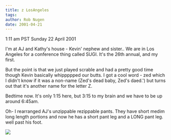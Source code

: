```yaml
---
title: z LosAngeles
tags: 
author: Rob Nugen
date: 2001-04-21
---
```


<p class=date>1:11 am PST Sunday 22 April 2001</p>

<p>I'm at AJ and Kathy's  house - Kevin' nephew and
sister..  We are in Los Angeles for a conference thing
called SUGI.  It's the 26th annual, and my first.</p>

<p>But the point is that we just played scrable and
had a pretty good time though Kevin basically
whippppped our butts.   I  got a cool word - zed which
I didn't know if it was a non-name (Zed's dead baby,
Zed's daed.') but turns out that it's another name for
the letter Z.</p>

<p>Bedtime now. It's only 1:15 here, but 3:15 to my
brain and we have to be up around 6:45am.</p>


<p>Oh- I rearranged AJ's unzippable rezippable pants. 
They have short medim long length portions and now he
has a short pant leg and a LONG  pant leg.   well past
his foot.</p>

<p><img src="/images/rob/wL-ROB.gif"/></p>
